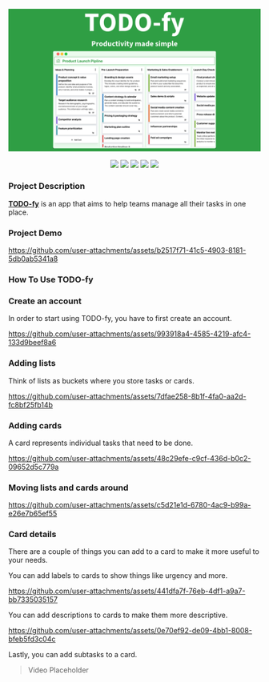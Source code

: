 ![Chatspy - Team communication app!](./docSource/banner.png "Chatspy")

<div align="center">

<img src="https://img.shields.io/badge/mysql-4479A1.svg?style=for-the-badge&logo=mysql&logoColor=white">

<img src="https://img.shields.io/badge/node.js-6DA55F?style=for-the-badge&logo=node.js&logoColor=white">

<img src="https://img.shields.io/badge/react-%2320232a.svg?style=for-the-badge&logo=react&logoColor=%2361DAFB">

<img src="https://img.shields.io/badge/typescript-%23007ACC.svg?style=for-the-badge&logo=typescript&logoColor=white">

<img src="https://img.shields.io/badge/AWS-%23FF9900.svg?style=for-the-badge&logo=amazon-aws&logoColor=white">
</div>

### Project Description

**[TODO-fy](https://main.d23xp5k9zvq0zh.amplifyapp.com/)** is an app that aims to help teams manage all their tasks in one place.

### Project Demo

https://github.com/user-attachments/assets/b2517f71-41c5-4903-8181-5db0ab5341a8

### How To Use TODO-fy

### Create an account

In order to start using TODO-fy, you have to first create an account.

https://github.com/user-attachments/assets/993918a4-4585-4219-afc4-133d9beef8a6

### Adding lists

Think of lists as buckets where you store tasks or cards.

https://github.com/user-attachments/assets/7dfae258-8b1f-4fa0-aa2d-fc8bf25fb14b

### Adding cards

A card represents individual tasks that need to be done.

https://github.com/user-attachments/assets/48c29efe-c9cf-436d-b0c2-09652d5c779a

### Moving lists and cards around

https://github.com/user-attachments/assets/c5d21e1d-6780-4ac9-b99a-e26e7b65ef55

### Card details

There are a couple of things you can add to a card to make it more useful to your needs.

You can add labels to cards to show things like urgency and more.

https://github.com/user-attachments/assets/441dfa7f-76eb-4df1-a9a7-bb7335035157

You can add descriptions to cards to make them more descriptive.

https://github.com/user-attachments/assets/0e70ef92-de09-4bb1-8008-bfeb5fd3c04c

Lastly, you can add subtasks to a card.

> Video Placeholder
